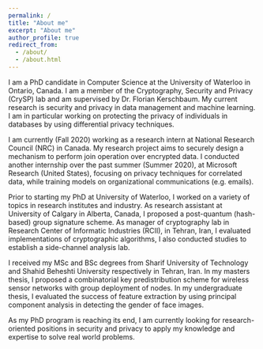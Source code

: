 ```yaml
---
permalink: /
title: "About me"
excerpt: "About me"
author_profile: true
redirect_from: 
  - /about/
  - /about.html
---
```


I am a PhD candidate in Computer Science at the University of Waterloo in Ontario, Canada. I am a member of the Cryptography, Security and Privacy (CrySP) lab and am supervised by Dr. Florian Kerschbaum. My current research is security and privacy in data management and machine learning. I am in particular working on protecting the privacy of individuals in databases by using differential privacy techniques. 

I am currently (Fall 2020) working as a research intern at National Research Council (NRC) in Canada. My research project aims to securely design a mechanism to perform join operation over encrypted data. I conducted another internship over the past summer (Summer 2020), at Microsoft Research (United States), focusing on privacy techniques for correlated data, while training models on organizational communications (e.g. emails).

Prior to starting my PhD at University of Waterloo, I worked on a variety of topics in research institutes and industry. As research assistant at University of Calgary in Alberta, Canada, I proposed a post-quantum (hash-based) group signature scheme. As manager of cryptography lab in Research Center of Informatic Industries (RCII), in Tehran, Iran, I evaluated implementations of cryptographic algorithms, I also conducted studies to establish a side-channel analysis lab.  

I received my MSc and BSc degrees from Sharif University of Technology and Shahid Beheshti University respectively in Tehran, Iran. In my masters thesis, I proposed a combinatorial key predistribution scheme for wireless sensor networks with group deployment of nodes. In my undergraduate thesis, I evaluated the success of feature extraction by using principal component analysis in detecting the gender of face images. 

As my PhD program is reaching its end, I am currently looking for research-oriented positions in security and privacy to apply my knowledge and expertise to solve real world problems.
